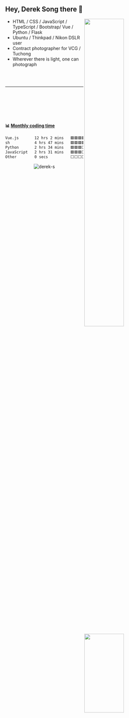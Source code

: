 ## Hey, Derek Song there 👋
[<img align="right" width="50%" src="https://github-readme-stats-sandy-dereks-tau.vercel.app/api?username=derek-s&show_icons=true">](https://github.com/derek-s/github-readme-stats)

- HTML / CSS / JavaScript / TypeScript / Bootstrap/  Vue / Python / Flask
- Ubuntu / Thinkpad / Nikon DSLR user
- Contract photographer for VCG / Tuchong
- Wherever there is light, one can photograph

<br><br>

---

[<img align="right" width="50%" height="250px" src="https://media.giphy.com/media/1C8bHHJturSx2/giphy.gif">](https://media.giphy.com/media/1C8bHHJturSx2/giphy.gif)
![<img align="left" width="50%" src="/github-metrics.svg" alt="Metrics">](/github-metrics.svg)


<br><br>
---

#### :bar_chart: [Monthly coding time](https://github.com/athul/waka-readme)


<!--START_SECTION:waka-->

```txt
Vue.js       12 hrs 2 mins   🟩🟩🟩🟩🟩🟩🟩🟩🟩🟩🟩🟩🟩🟨⬜⬜⬜⬜⬜⬜⬜⬜⬜⬜⬜   54.82 %
sh           4 hrs 47 mins   🟩🟩🟩🟩🟩🟨⬜⬜⬜⬜⬜⬜⬜⬜⬜⬜⬜⬜⬜⬜⬜⬜⬜⬜⬜   21.84 %
Python       2 hrs 34 mins   🟩🟩🟩⬜⬜⬜⬜⬜⬜⬜⬜⬜⬜⬜⬜⬜⬜⬜⬜⬜⬜⬜⬜⬜⬜   11.71 %
JavaScript   2 hrs 31 mins   🟩🟩🟩⬜⬜⬜⬜⬜⬜⬜⬜⬜⬜⬜⬜⬜⬜⬜⬜⬜⬜⬜⬜⬜⬜   11.48 %
Other        0 secs          ⬜⬜⬜⬜⬜⬜⬜⬜⬜⬜⬜⬜⬜⬜⬜⬜⬜⬜⬜⬜⬜⬜⬜⬜⬜   00.06 %
```

<!--END_SECTION:waka-->

<p align="center"> <img src="https://komarev.com/ghpvc/?username=derek-s" alt="derek-s" /> </p>

